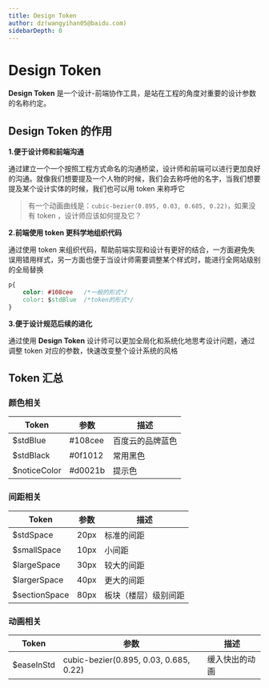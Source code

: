 ```yaml
---
title: Design Token
author: dz(wangyihan05@baidu.com)
sidebarDepth: 0
---
```


# Design Token

**Design Token** 是一个设计-前端协作工具，是站在工程的角度对重要的设计参数的名称约定。

## Design Token 的作用

**1.便于设计师和前端沟通**

通过建立一个一个按照工程方式命名的沟通桥梁，设计师和前端可以进行更加良好的沟通。就像我们想要提及一个人物的时候，我们会去称呼他的名字，当我们想要提及某个设计实体的时候，我们也可以用 token 来称呼它

>有一个动画曲线是：`cubic-bezier(0.895, 0.03, 0.685, 0.22)`，如果没有 token ，设计师应该如何提及它？


**2.前端使用 token 更科学地组织代码**

通过使用 token 来组织代码，帮助前端实现和设计有更好的结合，一方面避免失误用错用样式，另一方面也便于当设计师需要调整某个样式时，能进行全网站级别的全局替换

``` css
p{
    color: #108cee   /*一般的形式*/
    color: $stdBlue  /*token的形式*/
}
``` 

**3.便于设计规范后续的进化**

通过使用 **Design Token** 设计师可以更加全局化和系统化地思考设计问题，通过调整 token 对应的参数，快速改变整个设计系统的风格

## Token 汇总

### 颜色相关

| Token         | 参数             | 描述 |
| ---------     |------------      | -----|
| $stdBlue      |#108cee           | 百度云的品牌蓝色|
| $stdBlack      |#0f1012           | 常用黑色|
| $noticeColor     |#d0021b         | 提示色|

### 间距相关

| Token           | 参数             | 描述 |
| ---------        |------------   | -----|
| $stdSpace        |20px           | 标准的间距|
| $smallSpace      |10px           | 小间距|
| $largeSpace      |30px           | 较大的间距|
| $largerSpace      |40px           | 更大的间距|
| $sectionSpace      |80px           | 板块（楼层）级别间距|


### 动画相关

| Token          | 参数              | 描述 |
| ---------      | ------------      | -----|
| $easeInStd      |cubic-bezier(0.895, 0.03, 0.685, 0.22)  | 缓入快出的动画|